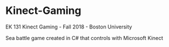 # Kinect-Gaming
EK 131 Kinect Gaming - Fall 2018 - Boston University

Sea battle game created in C# that controls with Microsoft Kinect
